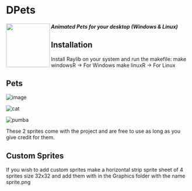 # DPets

<Badges ref = "https://github.com/Denellyne/DPets">
    <img width = 120 align="left" src="https://github.com/Denellyne/DPets/assets/56112881/047b1605-00a5-476f-af11-467aa82cbe1a">
<Badges\>

#### *Animated Pets for your desktop (Windows &amp; Linux)*

## Installation

Install Raylib on your system and run the makefile:
  make windowsR -> For Windows
  make linuxR -> For Linux

## Pets 

![image](https://github.com/Denellyne/DPets/assets/56112881/b9ff23ae-452e-41a9-a3ba-dbe58e3fb550)

![cat](https://github.com/Denellyne/DPets/assets/56112881/fb9698f9-8d72-4608-bad1-607d38431d4c)

![pumba](https://github.com/Denellyne/DPets/assets/56112881/de60ef53-858b-4ab2-a6c4-a40f707d05f2)

These 2 sprites come with the project and are free to use as long as you give credit for them.

## Custom Sprites

If you wish to add custom sprites make a horizontal strip sprite sheet of 4 sprites size 32x32 and add them with in the Graphics folder with the name sprite.png 
